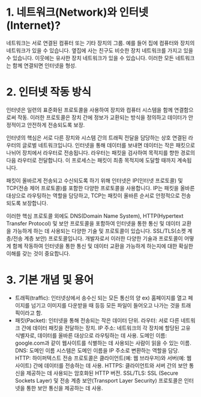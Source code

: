 # 1. 네트워크(Network)와 인터넷(Internet)?
네트워크는 서로 연결된 컴퓨터 또는 기타 장치의 그룹. 예를 들어 집에 컴퓨터와 장치의 네트워크가 있을 수 있습니다. 옆집에 사는 친구도 비슷한 장치 네트워크를 가지고 있을 수 있습니다. 이웃에는 유사한 장치 네트워크가 있을 수 있습니다. 이러한 모든 네트워크는 함께 연결되면 인터넷을 형성.

# 2. 인터넷 작동 방식
인터넷은 일련의 표준화된 프로토콜을 사용하여 장치와 컴퓨터 시스템을 함께 연결함으로써 작동. 이러한 프로토콜은 장치 간에 정보가 교환되는 방식을 정의하고 데이터가 안정적이고 안전하게 전송되도록 보장.

인터넷의 핵심은 서로 다른 장치와 시스템 간의 트래픽 전달을 담당하는 상호 연결된 라우터의 글로벌 네트워크입니다. 인터넷을 통해 데이터를 보내면 데이터는 작은 패킷으로 나뉘어 장치에서 라우터로 전송됩니다. 라우터는 패킷을 검사하여 목적지를 향한 경로의 다음 라우터로 전달합니다. 이 프로세스는 패킷이 최종 목적지에 도달할 때까지 계속됩니다.

패킷이 올바르게 전송되고 수신되도록 하기 위해 인터넷은 IP(인터넷 프로토콜) 및 TCP(전송 제어 프로토콜)를 포함한 다양한 프로토콜을 사용합니다. IP는 패킷을 올바른 대상으로 라우팅하는 역할을 담당하고, TCP는 패킷이 올바른 순서로 안정적으로 전송되도록 보장합니다.

이러한 핵심 프로토콜 외에도 DNS(Domain Name System), HTTP(Hypertext Transfer Protocol) 및 보안 프로토콜을 포함하여 인터넷을 통한 통신 및 데이터 교환을 가능하게 하는 데 사용되는 다양한 기술 및 프로토콜이 있습니다. SSL/TLS(소켓 계층/전송 계층 보안) 프로토콜입니다. 개발자로서 이러한 다양한 기술과 프로토콜이 어떻게 함께 작동하여 인터넷을 통한 통신 및 데이터 교환을 가능하게 하는지에 대한 확실한 이해를 갖는 것이 중요합니다.

# 3. 기본 개념 및 용어
- 트래픽(traffic): 인터넷상에서 송수신 되는 모든 통신의 양 ex) 홈페이지를 열고 페이지를 넘기고 이미지를 다운받을 때 등등 모든 파일이 들어오고 나가는 것을 트래픽이라고 함. 
- 패킷(Packet): 인터넷을 통해 전송되는 작은 데이터 단위.
라우터: 서로 다른 네트워크 간에 데이터 패킷을 전달하는 장치.
IP 주소: 네트워크의 각 장치에 할당된 고유 식별자로, 데이터를 올바른 대상으로 라우팅하는 데 사용.
도메인 이름: google.com과 같이 웹사이트를 식별하는 데 사용되는 사람이 읽을 수 있는 이름.
DNS: 도메인 이름 시스템은 도메인 이름을 IP 주소로 변환하는 역할을 담당.
HTTP: 하이퍼텍스트 전송 프로토콜은 클라이언트(예: 웹 브라우저)와 서버(예: 웹 사이트) 간에 데이터를 전송하는 데 사용.
HTTPS: 클라이언트와 서버 간의 보안 통신을 제공하는 데 사용되는 암호화된 HTTP 버전.
SSL/TLS: SSL (Secure Sockets Layer) 및 전송 계층 보안(Transport Layer Security) 프로토콜은 인터넷을 통한 보안 통신을 제공하는 데 사용.



